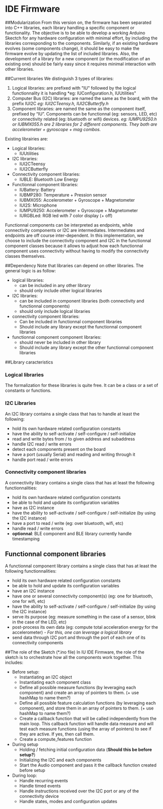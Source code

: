 # IDE Firmware

##Modularization
From this version on, the firmware has been separated into C++ libraries, each library handling a specific component or functionality. The objective is to be able to develop a working Arduino Skectch for any hardware configuration with minimal effort, by including the libraries corresponding to the components.
Similarly, if an existing hardware evolves (some components change), it should be easy to make the firmware evolve by updating the list of included libraries.
Also, the development of a library for a new component (or the modification of an existing one) should be fairly easy since it requires minimal interaction with other libraries.

##Current libraries
We distinguish 3 types of libraries:
1. Logical libraries: are prefixed with "IU" followed by the logical functionnality it is handling
*eg: IUConfiguration.h, IUUtilities"
2. Computer Bus (I2C) libraries: are named the same as the board, with the prefix IUI2C 
*eg: IUI2CTeensy.h, IUI2CButterfly.h*
3. Component libraries: are named the same as the component itself, prefixed by “IU”. Components can be functionnal (eg: sensors, LED, etc) or connectivity related (eg: bluetooth or wifi) devices.
*eg: IUMPU9250.h or IUBMX055.h are 2 libraries for 2 different components. They both are accelerometer + gyroscope + mag combos.* 

Existing librairies are:
- Logical libraries:
  - IUUtilities
- I2C libraries:
  - IUI2CTeensy
  - IUI2CButterfly
- Connectivity component libraries:
  - IUBLE: Bluetooth Low Energy
- Functionnal component libraries:
  - IUBattery: Battery 
  - IUBMP280: Temperature + Pression sensor
  - IUBMX055: Accelerometer + Gyroscope + Magnetometer
  - IUI2S: Microphone
  - IUMPU9250: Accelerometer + Gyroscope + Magnetometer
  - IURGBLed: RGB led with 7 color display (+ off)

Functionnal components can be interpreted as endpoints, while connectivity components or I2C are intermediates. Intermediates and endpoints are off course inter-dependent. In this implementation, we choose to include the connectivity component and I2C in the functionnal component classes because it allows to adjust how each functionnal component uses connectivity without having to modify the connectivity classes themselves.

##Dependency
Note that libraries can depend on other libraries. The general logic is as follow:
- logical libraries:
  - can be included in any other library
  - should only include other logical libraries
- I2C libraries:
  - can be included in component libraries (both connectivity and functionnal components)
  - should only include logical libraries
- connectivity component libraries:
  - Can be included in functionnal component libraries
  - Should include any library except the functionnal component libraries
- functionnal component component libraries:
  - should never be included in other library
  - Should include any library except the other functionnal component libraries

##Library caracteristics
### Logical libraries
The formalization for these libraries is quite free. It can be a class or a set of constants or functions.
### I2C Libraries
An I2C library contains a single class that has to handle at least the following:
- hold its own hardware related configuration constants
- have the ability to self-activate / self-configure / self-initialize
- read and write bytes from / to given address and subaddress
- handle I2C read / write errors
- detect each components present on the board
- have a port (usually Serial) and reading and writing through it
- handle port read / write errors
### Connectivity component libraries
A connectivity library contains a single class that has at least the following functionnalities:
- hold its own hardware related configuration constants
- be able to hold and update its configuration variables
- have as I2C instance
- have the ability to self-activate / self-configure / self-initialize (by using the I2C instance)
- have a port to read / write (eg: over bluetooth, wifi, etc)
- handle read / write errors
- **optionnal**: BLE component and BLE library currently handle timestamping
## Functionnal component libraries
A functionnal component library contains a single class that has at least the following functionnalities:
- hold its own hardware related configuration constants
- be able to hold and update its configuration variables
- have an I2C instance
- have one or several connectivity component(s) (eg: one for bluetooth, one for wifi, etc)
- have the ability to self-activate / self-configure / self-initialize (by using the I2C instance)
- serve its purpose (eg: measure something in the case of a sensor, blink in the case of the LED, etc)
- post-process its own data (eg: compute total acceleration energy for the accelerometer) *- For this, one can leverage a logical library*
- send data through I2C port and through the port of each one of its connectivity components

##The role of the Sketch (*.ino file)
In IU IDE Firmware, the role of the sketch is to orchestrate how all the components work together. This includes:
- Before setup:
  - Instantiating an I2C object
  - Instantiating each component class
  - Define all possible measure functions (by leveraging each component) and create an array of pointers to them. (+ use hashMap to name them?)
  - Define all possible feature calculation functions (by leveraging each component), and store them in an array of pointers to them. (+ use hashMap to name them?)
  - Create a callback function that will be called independently from the main loop. This callback function will handle data measure and will test each measure functions (using the array of pointers) to see if they are active. If yes, then call them.
  - Create a compute_features function 
- During setup
  - Holding / fetching initial configuration data (**Should this be before setup?**)
  - Initializing the I2C and each components
  - Start the Audio component and pass it the callback function created before setup 
- During loop:
  - Handle recurring events
  - Handle timed events
  - Handle instructions received over the I2C port or any of the connectivity device
  - Handle states, modes and configuration updates





